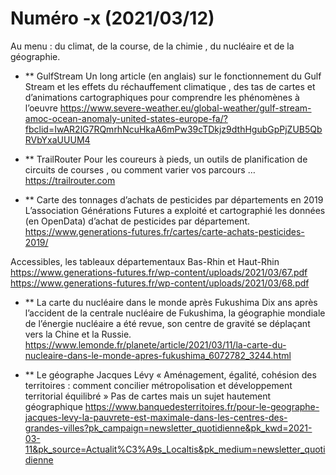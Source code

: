 # Numéro -x (2021/03/12)

Au menu : du climat, de la course, de la chimie , du nucléaire et de la géographie.

- **  GulfStream
Un long article (en anglais) sur le fonctionnement du Gulf Stream et les effets du réchauffement climatique , des tas de cartes et d’animations cartographiques pour comprendre les phénomènes à l’oeuvre
https://www.severe-weather.eu/global-weather/gulf-stream-amoc-ocean-anomaly-united-states-europe-fa/?fbclid=IwAR2lG7RQmrhNcuHkaA6mPw39cTDkjz9dthHgubGpPjZUB5QbRVbYxaUUUM4

- **  TrailRouter
Pour les coureurs à pieds, un outils de planification de circuits de courses , ou comment varier vos parcours …
https://trailrouter.com

- **  Carte des tonnages d’achats de pesticides par départements en 2019 
L’association Générations Futures a exploité et cartographié les données (en OpenData) d’achat de pesticides par département.
https://www.generations-futures.fr/cartes/carte-achats-pesticides-2019/

Accessibles, les tableaux départementaux Bas-Rhin et Haut-Rhin 
https://www.generations-futures.fr/wp-content/uploads/2021/03/67.pdf
https://www.generations-futures.fr/wp-content/uploads/2021/03/68.pdf

- **  La carte du nucléaire dans le monde après Fukushima
Dix ans après l’accident de la centrale nucléaire de Fukushima, la géographie mondiale de l’énergie nucléaire a été revue, son centre de gravité se déplaçant vers la Chine et la Russie.
https://www.lemonde.fr/planete/article/2021/03/11/la-carte-du-nucleaire-dans-le-monde-apres-fukushima_6072782_3244.html


- **  Le géographe Jacques Lévy « Aménagement, égalité, cohésion des territoires : comment concilier métropolisation et développement territorial équilibré »
Pas de cartes mais un sujet hautement géographique
https://www.banquedesterritoires.fr/pour-le-geographe-jacques-levy-la-pauvrete-est-maximale-dans-les-centres-des-grandes-villes?pk_campaign=newsletter_quotidienne&pk_kwd=2021-03-11&pk_source=Actualit%C3%A9s_Localtis&pk_medium=newsletter_quotidienne


